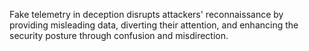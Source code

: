 Fake telemetry in deception disrupts attackers' reconnaissance by providing misleading data, diverting their attention, and enhancing the security posture through confusion and misdirection.